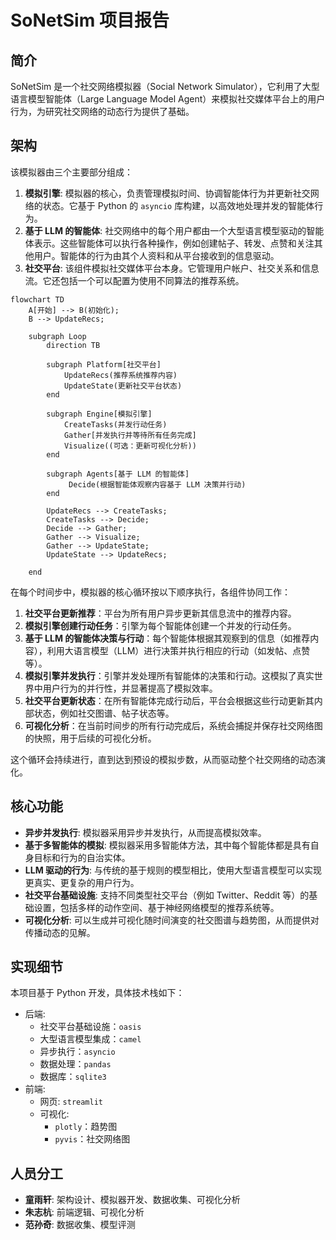 # SoNetSim 项目报告

## 简介

SoNetSim 是一个社交网络模拟器（Social Network
Simulator），它利用了大型语言模型智能体（Large Language Model
Agent）来模拟社交媒体平台上的用户行为，为研究社交网络的动态行为提供了基础。

## 架构

该模拟器由三个主要部分组成：

1. **模拟引擎**: 模拟器的核心，负责管理模拟时间、协调智能体行为并更新社交网络的状态。它基于 Python 的
   `asyncio` 库构建，以高效地处理并发的智能体行为。
2. **基于 LLM 的智能体**: 社交网络中的每个用户都由一个大型语言模型驱动的智能体表示。这些智能体可以执行各种操作，例如创建帖子、转发、点赞和关注其他用户。智能体的行为由其个人资料和从平台接收到的信息驱动。
3. **社交平台**: 该组件模拟社交媒体平台本身。它管理用户帐户、社交关系和信息流。它还包括一个可以配置为使用不同算法的推荐系统。

```mermaid
flowchart TD
    A[开始] --> B(初始化);
    B --> UpdateRecs;

    subgraph Loop
        direction TB

        subgraph Platform[社交平台]
            UpdateRecs(推荐系统推荐内容)
			UpdateState(更新社交平台状态)
        end

        subgraph Engine[模拟引擎]
            CreateTasks(并发行动任务)
            Gather[并发执行并等待所有任务完成]
            Visualize((可选：更新可视化分析))
        end

        subgraph Agents[基于 LLM 的智能体]
             Decide(根据智能体观察内容基于 LLM 决策并行动)
        end

        UpdateRecs --> CreateTasks;
        CreateTasks --> Decide;
        Decide --> Gather;
        Gather --> Visualize;
		Gather --> UpdateState;
		UpdateState --> UpdateRecs;

    end
```

在每个时间步中，模拟器的核心循环按以下顺序执行，各组件协同工作：

1.  **社交平台更新推荐**：平台为所有用户异步更新其信息流中的推荐内容。
2.  **模拟引擎创建行动任务**：引擎为每个智能体创建一个并发的行动任务。
3.  **基于 LLM 的智能体决策与行动**：每个智能体根据其观察到的信息（如推荐内容），利用大语言模型（LLM）进行决策并执行相应的行动（如发帖、点赞等）。
4.  **模拟引擎并发执行**：引擎并发处理所有智能体的决策和行动。这模拟了真实世界中用户行为的并行性，并显著提高了模拟效率。
5.  **社交平台更新状态**：在所有智能体完成行动后，平台会根据这些行动更新其内部状态，例如社交图谱、帖子状态等。
6.  **可视化分析**：在当前时间步的所有行动完成后，系统会捕捉并保存社交网络图的快照，用于后续的可视化分析。

这个循环会持续进行，直到达到预设的模拟步数，从而驱动整个社交网络的动态演化。

## 核心功能

- **异步并发执行**: 模拟器采用异步并发执行，从而提高模拟效率。
- **基于多智能体的模拟**: 模拟器采用多智能体方法，其中每个智能体都是具有自身目标和行为的自治实体。
- **LLM 驱动的行为**: 与传统的基于规则的模型相比，使用大型语言模型可以实现更真实、更复杂的用户行为。
- **社交平台基础设施**: 支持不同类型社交平台（例如 Twitter、Reddit 等）的基础设置，包括多样的动作空间、基于神经网络模型的推荐系统等。
- **可视化分析**: 可以生成并可视化随时间演变的社交图谱与趋势图，从而提供对传播动态的见解。

## 实现细节

本项目基于 Python 开发，具体技术栈如下：

- 后端:
  - 社交平台基础设施：`oasis`
  - 大型语言模型集成：`camel`
  - 异步执行：`asyncio`
  - 数据处理：`pandas`
  - 数据库：`sqlite3`
- 前端:
  - 网页: `streamlit`
  - 可视化:
    - `plotly`：趋势图
    - `pyvis`：社交网络图

## 人员分工

- **童雨轩**: 架构设计、模拟器开发、数据收集、可视化分析
- **朱志杭**: 前端逻辑、可视化分析
- **范孙奇**: 数据收集、模型评测

